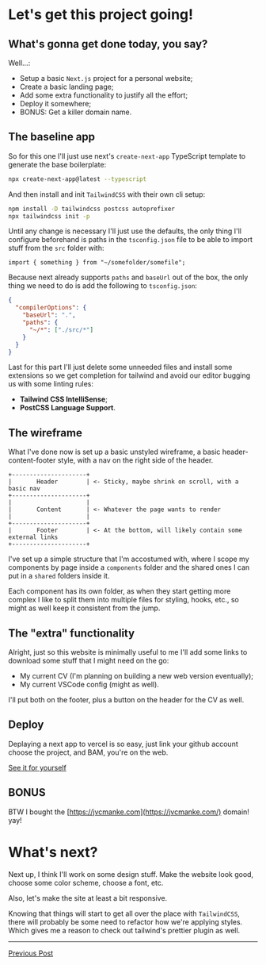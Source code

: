 # Let's get this project going!

## What's gonna get done today, you say?

Well...:

- Setup a basic `Next.js` project for a personal website;
- Create a basic landing page;
- Add some extra functionality to justify all the effort;
- Deploy it somewhere;
- BONUS: Get a killer domain name.

## The baseline app

So for this one I'll just use next's `create-next-app` TypeScript template to generate the base boilerplate:

```sh
npx create-next-app@latest --typescript
```

And then install and init `TailwindCSS` with their own cli setup:

```sh
npm install -D tailwindcss postcss autoprefixer
npx tailwindcss init -p
```

Until any change is necessary I'll just use the defaults, the only thing I'll configure beforehand is paths in the `tsconfig.json` file to be able to import stuff from the `src` folder with:

```
import { something } from "~/somefolder/somefile";
```

Because next already supports `paths` and `baseUrl` out of the box, the only thing we need to do is add the following to `tsconfig.json`:

```JSON
{
  "compilerOptions": {
    "baseUrl": ".",
    "paths": {
      "~/*": ["./src/*"]
    }
  }
}
```

Last for this part I'll just delete some unneeded files and install some extensions so we get completion for tailwind and avoid our editor bugging us with some linting rules:

- **Tailwind CSS IntelliSense**;
- **PostCSS Language Support**.

## The wireframe

What I've done now is set up a basic unstyled wireframe, a basic header-content-footer style, with a nav on the right side of the header.

```
+---------------------+
|       Header        | <- Sticky, maybe shrink on scroll, with a basic nav
+---------------------+
|                     |
|       Content       | <- Whatever the page wants to render
|                     |
+---------------------+
|       Footer        | <- At the bottom, will likely contain some external links
+---------------------+
```

I've set up a simple structure that I'm accostumed with, where I scope my components by page inside a `components` folder and the shared ones I can put in a `shared` folders inside it.

Each component has its own folder, as when they start getting more complex I like to split them into multiple files for styling, hooks, etc., so might as well keep it consistent from the jump.

## The "extra" functionality

Alright, just so this website is minimally useful to me I'll add some links to download some stuff that I might need on the go:

- My current CV (I'm planning on building a new web version eventually);
- My current VSCode config (might as well).

I'll put both on the footer, plus a button on the header for the CV as well.

## Deploy

Deplaying a next app to vercel is so easy, just link your github account choose the project, and BAM, you're on the web.

[See it for yourself](https://jvcmanke.com/)

## BONUS

BTW I bought the [https://jvcmanke.com](https://jvcmanke.com/) domain! yay!

# What's next?

Next up, I think I'll work on some design stuff. Make the website look good, choose some color scheme, choose a font, etc.

Also, let's make the site at least a bit responsive.

Knowing that things will start to get all over the place with `TailwindCSS`, there will probably be some need to refactor how we're applying styles. Which gives me a reason to check out tailwind's prettier plugin as well.

---

[Previous Post](../001/main.md)
